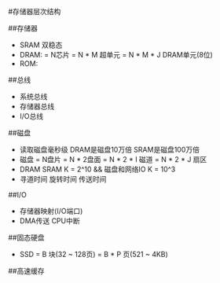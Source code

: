 #存储器层次结构

##存储器
* SRAM 双稳态
* DRAM: = N芯片 = N * M 超单元 = N * M * J DRAM单元(8位)
* ROM:

##总线
* 系统总线
* 存储器总线
* I/O总线

##磁盘
* 读取磁盘毫秒级 DRAM是磁盘10万倍 SRAM是磁盘100万倍
* 磁盘 = N盘片 = N * 2盘面 = N * 2 * I 磁道 = N * 2 * J 扇区
* DRAM SRAM K = 2^10 && 磁盘和网络IO K = 10^3
* 寻道时间 旋转时间 传送时间

##I/O
* 存储器映射(I/O端口)
* DMA传送 CPU中断

##固态硬盘
* SSD = B 块(32 ~ 128页) = B * P 页(521 ~ 4KB)

##高速缓存
